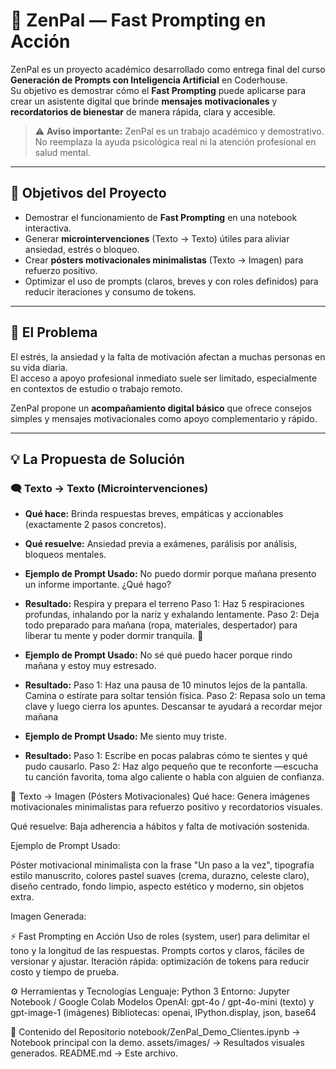 # 🧘 ZenPal — Fast Prompting en Acción

ZenPal es un proyecto académico desarrollado como entrega final del curso **Generación de Prompts con Inteligencia Artificial** en Coderhouse.  
Su objetivo es demostrar cómo el **Fast Prompting** puede aplicarse para crear un asistente digital que brinde **mensajes motivacionales** y **recordatorios de bienestar** de manera rápida, clara y accesible.  

> ⚠️ **Aviso importante:** ZenPal es un trabajo académico y demostrativo.  
> No reemplaza la ayuda psicológica real ni la atención profesional en salud mental.

---

## 🎯 Objetivos del Proyecto

- Demostrar el funcionamiento de **Fast Prompting** en una notebook interactiva.
- Generar **microintervenciones** (Texto → Texto) útiles para aliviar ansiedad, estrés o bloqueo.
- Crear **pósters motivacionales minimalistas** (Texto → Imagen) para refuerzo positivo.
- Optimizar el uso de prompts (claros, breves y con roles definidos) para reducir iteraciones y consumo de tokens.

---

## 🧩 El Problema

El estrés, la ansiedad y la falta de motivación afectan a muchas personas en su vida diaria.  
El acceso a apoyo profesional inmediato suele ser limitado, especialmente en contextos de estudio o trabajo remoto.  

ZenPal propone un **acompañamiento digital básico** que ofrece consejos simples y mensajes motivacionales como apoyo complementario y rápido.

---

## 💡 La Propuesta de Solución

### 🗨️ Texto → Texto (Microintervenciones)
- **Qué hace:** Brinda respuestas breves, empáticas y accionables (exactamente 2 pasos concretos).
- **Qué resuelve:** Ansiedad previa a exámenes, parálisis por análisis, bloqueos mentales.
- **Ejemplo de Prompt Usado:**
No puedo dormir porque mañana presento un informe importante. ¿Qué hago?

- **Resultado:**
Respira y prepara el terreno
Paso 1: Haz 5 respiraciones profundas, inhalando por la nariz y exhalando lentamente.
Paso 2: Deja todo preparado para mañana (ropa, materiales, despertador) para liberar tu mente y poder dormir tranquila. 🌙


- **Ejemplo de Prompt Usado:**
No sé qué puedo hacer porque rindo mañana y estoy muy estresado.

- **Resultado:**
Paso 1: Haz una pausa de 10 minutos lejos de la pantalla. Camina o estírate para soltar tensión física.
Paso 2: Repasa solo un tema clave y luego cierra los apuntes. Descansar te ayudará a recordar mejor mañana


- **Ejemplo de Prompt Usado:**
Me siento muy triste.
- **Resultado:**
Paso 1: Escribe en pocas palabras cómo te sientes y qué pudo causarlo.
Paso 2: Haz algo pequeño que te reconforte —escucha tu canción favorita, toma algo caliente o habla con alguien de confianza.


🎨 Texto → Imagen (Pósters Motivacionales)
Qué hace: Genera imágenes motivacionales minimalistas para refuerzo positivo y recordatorios visuales.

Qué resuelve: Baja adherencia a hábitos y falta de motivación sostenida.

Ejemplo de Prompt Usado: 

Póster motivacional minimalista con la frase "Un paso a la vez",
tipografía estilo manuscrito, colores pastel suaves (crema, durazno, celeste claro),
diseño centrado, fondo limpio, aspecto estético y moderno, sin objetos extra.

Imagen Generada:

⚡ Fast Prompting en Acción
Uso de roles (system, user) para delimitar el tono y la longitud de las respuestas.
Prompts cortos y claros, fáciles de versionar y ajustar.
Iteración rápida: optimización de tokens para reducir costo y tiempo de prueba.

⚙️ Herramientas y Tecnologías
Lenguaje: Python 3
Entorno: Jupyter Notebook / Google Colab
Modelos OpenAI: gpt-4o / gpt-4o-mini (texto) y gpt-image-1 (imágenes)
Bibliotecas: openai, IPython.display, json, base64

📂 Contenido del Repositorio
notebook/ZenPal_Demo_Clientes.ipynb → Notebook principal con la demo.
assets/images/ → Resultados visuales generados.
README.md → Este archivo.

